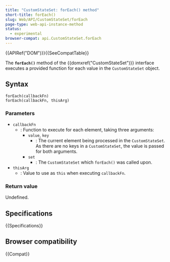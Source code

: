 ```yaml
---
title: "CustomStateSet: forEach() method"
short-title: forEach()
slug: Web/API/CustomStateSet/forEach
page-type: web-api-instance-method
status:
  - experimental
browser-compat: api.CustomStateSet.forEach
---
```


{{APIRef("DOM")}}{{SeeCompatTable}}

The **`forEach()`** method of the {{domxref("CustomStateSet")}} interface executes a provided function for each value in the `CustomStateSet` object.

## Syntax

```js-nolint
forEach(callbackFn)
forEach(callbackFn, thisArg)
```

### Parameters

- `callbackFn`
  - : Function to execute for each element, taking three arguments:
    - `value`, `key`
      - : The current element being processed in the `CustomStateSet`. As there are no keys in a `CustomStateSet`, the value is passed for both arguments.
    - `set`
      - : The `CustomStateSet` which `forEach()` was called upon.
- `thisArg`
  - : Value to use as `this` when executing `callbackFn`.

### Return value

Undefined.

## Specifications

{{Specifications}}

## Browser compatibility

{{Compat}}
